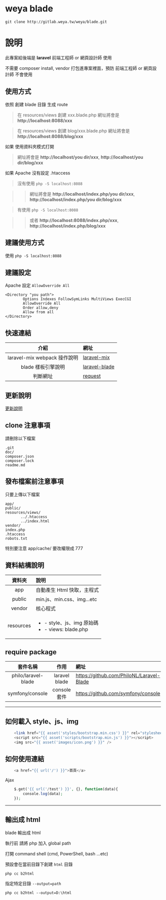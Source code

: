 # weya blade #

    git clone http://gitlab.weya.tw/weya/blade.git
    
# 說明

此專案給後端是 **laravel** 前端工程師 or 網頁設計師 使用

不需要 composer install, vendor 打包進專案裡面，預防 前端工程師 or 網頁設計師 不會使用

## 使用方式

依照 創建 blade 目錄 生成 route

> 在 resources/views 創建 xxx.blade.php 網址將會是 **http://localhost:8088/xxx**

> 在 resources/views 創建 blog/xxx.blade.php 網址將會是 **http://localhost:8088/blog/xxx**

如果 使用資料夾模式打開

> 網址將會是 **http://localhost/you dir/xxx**, **http://localhost/you dir/blog/xxx**

如果 Apache 沒有設定 .htaccess

> 沒有使用 `php -S localhost:8088`

>> 網址將會是 **http://localhost/index.php/you dir/xxx**, **http://localhost/index.php/you dir/blog/xxx**

> 有使用 `php -S localhost:8088`

>> 或者 **http://localhost:8088/index.php/xxx**, **http://localhost/index.php/blog/xxx**

## 建議使用方式

使用 `php -S localhost:8088`

## 建議設定

Apache 設定 `AllowOverride All`

```
<Directory "you path">
        Options Indexes FollowSymLinks MultiViews ExecCGI
        AllowOverride All
        Order allow,deny
        Allow from all
</Directory>
```

## 快速連結 ##

|介紹|網址|
|:---:|:---|
|laravel-mix webpack 操作說明|[laravel-mix](./framework/blade/src/master/doc/mix.md)|
|blade 樣板引擎說明|[laravel-blade](./framework/blade/src/master/doc/blade.md)|
|判斷網址|[request](./framework/blade/src/master/doc/request.md)|

## 更新說明 ##

[更新說明](./framework/blade/src/master/doc/changelog.md)

## clone 注意事項

請刪除以下檔案

    .git
    doc/
    composer.json
    composer.lock
    readme.md

## 發布檔案前注意事項

只要上傳以下檔案

    app/
    public/
    resources/views/
           ../.htaccess
           ../index.html
    vendor/
    index.php
    .htaccess
    robots.txt

特別要注意 app/cache/ 要改權限成 777

## 資料結構說明 ##

|資料夾|說明|
|:---:|:---|
|app|自動產生 Html 快取，主程式|
|public|min.js、min.css、img...etc|
|vendor|核心程式|
|resources|<ul><li>- style、js、img 原始碼</li><li>- views: blade.php</li></ul>|


## require package ##

|套件名稱|作用|網址|
|:---:|:---:|:---|
|philo/laravel-blade|laravel blade|https://github.com/PhiloNL/Laravel-Blade|
|symfony/console|console 套件|https://github.com/symfony/console|


----

## 如何載入 style、js、img ##
```php
    <link href="{{ asset('styles/bootstrap.min.css') }}" rel="stylesheet">
    <script src="{{ asset('scripts/bootstrap.min.js') }}"></script>
    <img src="{{ asset('images/icon.png') }}" />
```

## 如何使用連結 ##
```php
    <a href="{{ url('/') }}">首頁</a>
```

Ajax

```php
    $.get('{{ url('/test') }}', {}, function(data){
        console.log(data);
    });
```

----

## 輸出成 html ##

blade 輸出成 html

執行前 請將 php 加入 global path

打開 command shell (cmd, PowerShell, bash ...etc)

預設會在當前目錄下創建 `html` 目錄


```
php cc b2html
```

指定特定目錄 `--output=path`


```
php cc b2html --output=D:\html
```